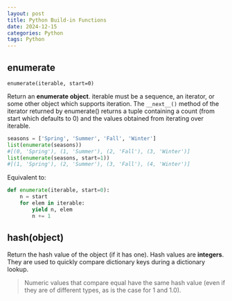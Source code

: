 ```yaml
---
layout: post
title: Python Build-in Functions
date: 2024-12-15
categories: Python
tags: Python
---
```


## enumerate

`enumerate(iterable, start=0)`

Return an **enumerate object**. iterable must be a sequence, an iterator, or some other object which supports iteration. The `__next__()` method of the iterator returned by enumerate() returns a tuple containing a count (from start which defaults to 0) and the values obtained from iterating over iterable.

```py
seasons = ['Spring', 'Summer', 'Fall', 'Winter']
list(enumerate(seasons))
#[(0, 'Spring'), (1, 'Summer'), (2, 'Fall'), (3, 'Winter')]
list(enumerate(seasons, start=1))
#[(1, 'Spring'), (2, 'Summer'), (3, 'Fall'), (4, 'Winter')]
```
Equivalent to:
```py
def enumerate(iterable, start=0):
    n = start
    for elem in iterable:
        yield n, elem
        n += 1
```

## hash(object)
Return the hash value of the object (if it has one). Hash values are **integers**. They are used to quickly compare dictionary keys during a dictionary lookup. 
> Numeric values that compare equal have the same hash value (even if they are of different types, as is the case for 1 and 1.0).

